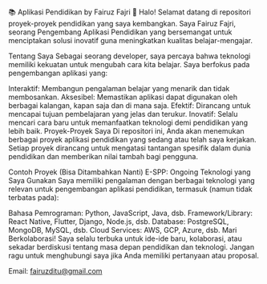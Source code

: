 📚 Aplikasi Pendidikan by Fairuz Fajri 🚀
Halo! Selamat datang di repositori proyek-proyek pendidikan yang saya kembangkan. Saya Fairuz Fajri, seorang Pengembang Aplikasi Pendidikan yang bersemangat untuk menciptakan solusi inovatif guna meningkatkan kualitas belajar-mengajar.

Tentang Saya
Sebagai seorang developer, saya percaya bahwa teknologi memiliki kekuatan untuk mengubah cara kita belajar. Saya berfokus pada pengembangan aplikasi yang:

Interaktif: Membangun pengalaman belajar yang menarik dan tidak membosankan.
Aksesibel: Memastikan aplikasi dapat digunakan oleh berbagai kalangan, kapan saja dan di mana saja.
Efektif: Dirancang untuk mencapai tujuan pembelajaran yang jelas dan terukur.
Inovatif: Selalu mencari cara baru untuk memanfaatkan teknologi demi pendidikan yang lebih baik.
Proyek-Proyek Saya
Di repositori ini, Anda akan menemukan berbagai proyek aplikasi pendidikan yang sedang atau telah saya kerjakan. Setiap proyek dirancang untuk mengatasi tantangan spesifik dalam dunia pendidikan dan memberikan nilai tambah bagi pengguna.

Contoh Proyek (Bisa Ditambahkan Nanti)
E-SPP: Ongoing 
Teknologi yang Saya Gunakan
Saya memiliki pengalaman dengan berbagai teknologi yang relevan untuk pengembangan aplikasi pendidikan, termasuk (namun tidak terbatas pada):

Bahasa Pemrograman: Python, JavaScript, Java, dsb.
Framework/Library: React Native, Flutter, Django, Node.js, dsb.
Database: PostgreSQL, MongoDB, MySQL, dsb.
Cloud Services: AWS, GCP, Azure, dsb.
Mari Berkolaborasi!
Saya selalu terbuka untuk ide-ide baru, kolaborasi, atau sekadar berdiskusi tentang masa depan pendidikan dan teknologi. Jangan ragu untuk menghubungi saya jika Anda memiliki pertanyaan atau proposal.

Email: fairuzditu@gmail.com
